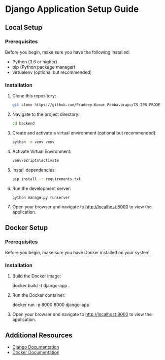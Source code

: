 Django Application Setup Guide
==============================

Local Setup
-----------

### Prerequisites

Before you begin, make sure you have the following installed:

*   Python (3.6 or higher)
*   pip (Python package manager)
*   virtualenv (optional but recommended)

### Installation

1.  Clone this repository:
    ```bash
    git clone https://github.com/Pradeep-Kumar-Rebbavarapu/CS-208-PROJECT-ODE-GRAPHER
    ```

3.  Navigate to the project directory:
    ```bash
    cd backend
    ```

4.  Create and activate a virtual environment (optional but recommended):
    ```bash
    python -m venv venv
    ```

5.  Activate Virtual Environment:
    ```bash
    venv\Scripts\activate
    ```

6.  Install dependencies:
    ```bash
    pip install -r requirements.txt
    ```

7.  Run the development server:
    ```bash
    python manage.py runserver
    ```

8.  Open your browser and navigate to [http://localhost:8000](http://localhost:8000) to view the application.

Docker Setup
------------

### Prerequisites

Before you begin, make sure you have Docker installed on your system.

### Installation

1.  Build the Docker image:

    docker build -t django-app .

3.  Run the Docker container:

    docker run -p 8000:8000 django-app

5.  Open your browser and navigate to [http://localhost:8000](http://localhost:8000) to view the application.

Additional Resources
--------------------

*   [Django Documentation](https://docs.djangoproject.com/en/stable/)
*   [Docker Documentation](https://docs.docker.com/)